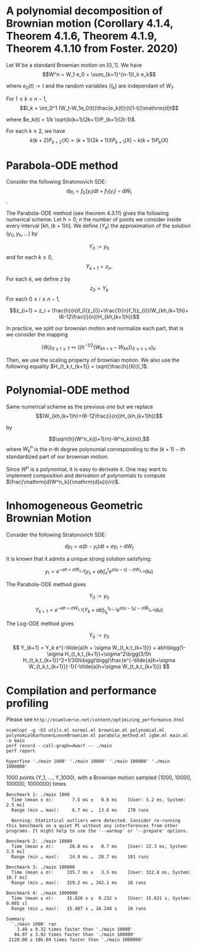 # A polynomial decomposition of Brownian motion (Corollary 4.1.4, Theorem 4.1.6, Theorem 4.1.9, Theorem 4.1.10 from Foster. 2020)
Let $W$ be a standard Brownian motion on $[0, 1]$. We have
$$W^n = W_1 e_0 + \sum_{k=1}^{n-1}I_k e_k$$

where $e_0(t) := t$ and the random variables $\{I_k\}$ are independant of $W_1$.

For $1\leq k\leq n-1$, 
$$I_k = \int_0^1 (W_t-W_1e_0(t))\frac{e_k(t)}{t(1-t)}\mathrm{d}t$$

where $e_k(t) = 1/k \sqrt{k(k+1)(2k+1)}P_{k+1}(2t-1)$.

For each $k\geq 2$, we have
$$k(k+2)P_{k+2}(X) = (k+1)(2k+1)XP_{k+1}(X)-k(k+1)P_k(X)$$

# Parabola-ODE method
Consider the following Stratonovich SDE:
$$\mathrm{d}y_t = f_0(y_t)\mathrm{d}t + f_1(y_t)\circ \mathrm{d}W_t$$.

The Parabola-ODE method (see theorem 4.3.11) gives the following numerical scheme:
Let $h>0$, $n$ the number of points we consider inside every interval $[kh,(k+1)h]$.
We define $(Y_k)$ the approximation of the solution $(y_0, y_h, \ldots)$ by

$$Y_0 := y_0$$
and for each $k\geq 0$,
$$Y_{k+1} = z_n.$$

For each $k$, we define $z$ by
$$z_0 = Y_k$$
For each $0\leq i \leq n-1$,

$$z_{i+1} = z_i + \frac{h}{n}f_0(z_{i})+\frac{1}{n}f_1(z_{i})(W_{kh,(k+1)h}+(6-12\frac{i}{n})H_{kh,(k+1)h})$$

In practice, we split our brownian motion and normalize each part, that is we consider the mapping

$$(W_t)_{0\leq t\leq T} \mapsto ((h^{-1/2}(W_{kh+s}-W_{kh}))_{0\leq s\leq h})_{k}.$$

Then, we use the scaling property of brownian motion. We also use the following equality $H_{t_k,t_{k+1}} = \sqrt{\frac{h}{6}}I_1$.

# Polynomial-ODE method
Same numerical scheme as the previous one but we replace 
$$(W_{kh,(k+1)h}+(6-12\frac{i}{n})H_{kh,(k+1)h})$$ 

by

$$\sqrt{h}(W^n_k((i+1)/n)-W^n_k(i/n)),$$
where $W^n_k$ is the $n$-th degree polynomial corresponding to the $(k+1)-th$ standardized part of our brownian motion.

Since $W^n$ is a polynomial, it is easy to derivate it. One may want to implement composition and derivation of polynomials to compute $\frac{\mathrm{d}W^n_k}{\mathrm{d}u}(i/n)$. 

# Inhomogeneous Geometric Brownian Motion
Consider the following Stratonovich SDE:

$$\mathrm{d}y_t = a(b-y_t)\mathrm{d}t + \sigma y_t\circ\mathrm{d}W_t$$

It is known that it admits a unique strong solution satisfying:

$$y_t = e^{-ah+\sigma W_{s,t}}\bigg(y_s+ab\int_s^t e^{a(u-s)-\sigma W_{s,u}}\mathrm{d}u\bigg)$$

The Parabola-ODE method gives

$$
Y_0 := y_0$$

$$
Y_{k+1} = e^{-ah+\sigma W_{s,t}}(Y_k+ab\int_{t_k}^{t_{k+1}} e^{a(u-t_k)-\sigma \tilde{W}_{t_k,u}}\mathrm{d}u)
$$

The Log-ODE method gives

$$
Y_0 := y_0$$

$$
Y_{k+1} = Y_k e^{-\tilde{a}h + \sigma W_{t_k,t_{k+1}}} + abh\bigg(1-\sigma H_{t_k,t_{k+1}}+\sigma^2\bigg(3/5h H_{t_k,t_{k+1}}^2+1/30h\bigg)\bigg)\frac{e^{-\tilde{a}h+\sigma W_{t_k,t_{k+1}}}-1}{-\tilde{a}h+\sigma W_{t_k,t_{k+1}}}
$$

# Compilation and performance profiling
Please see `http://ocamlverse.net/content/optimizing_performance.html`
```
ocamlopt -g -O3 utils.ml normal.ml brownian.ml polynomial.ml polynomialKarhunenLoeveBrownian.ml parabola_method.ml igbm.ml main.ml -o main
perf record --call-graph=dwarf -- ./main
perf report

hyperfine './main 1000' './main 10000' './main 100000' './main 1000000'
```

1000 points (Y_1, ..., Y_1000), with a Brownian motion sampled {1000, 10000, 100000, 1000000} times.

```
Benchmark 1: ./main 1000
  Time (mean ± σ):       7.5 ms ±   0.6 ms    [User: 5.2 ms, System: 2.5 ms]
  Range (min … max):     6.7 ms …  13.6 ms    270 runs
 
  Warning: Statistical outliers were detected. Consider re-running this benchmark on a quiet PC without any interferences from other programs. It might help to use the '--warmup' or '--prepare' options.
 
Benchmark 2: ./main 10000
  Time (mean ± σ):      26.0 ms ±   0.7 ms    [User: 22.3 ms, System: 3.5 ms]
  Range (min … max):    24.9 ms …  28.7 ms    101 runs
 
Benchmark 3: ./main 100000
  Time (mean ± σ):     335.7 ms ±   3.5 ms    [User: 322.8 ms, System: 10.7 ms]
  Range (min … max):   329.2 ms … 342.1 ms    10 runs
 
Benchmark 4: ./main 1000000
  Time (mean ± σ):     15.826 s ±  0.232 s    [User: 15.631 s, System: 0.085 s]
  Range (min … max):   15.487 s … 16.248 s    10 runs
 
Summary
  './main 1000' ran
    3.49 ± 0.32 times faster than './main 10000'
   44.97 ± 3.92 times faster than './main 100000'
 2120.08 ± 186.04 times faster than './main 1000000'
```